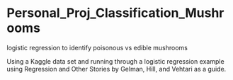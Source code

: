 # Personal_Proj_Classification_Mushrooms
logistic regression to identify poisonous vs edible mushrooms

Using a Kaggle data set and running through a logistic regression example using Regression and Other Stories
by Gelman, Hill, and Vehtari as a guide. 
